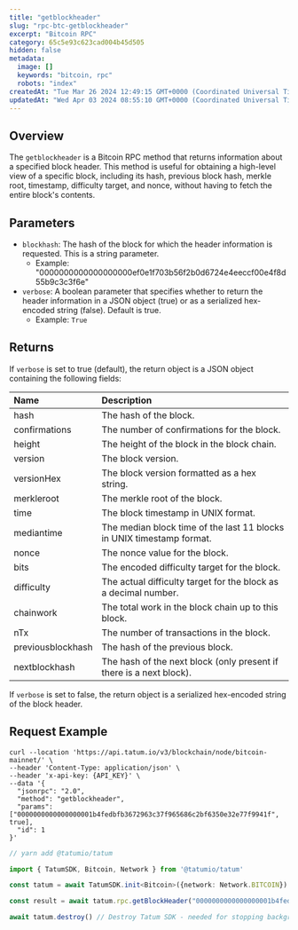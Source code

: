 ```yaml
---
title: "getblockheader"
slug: "rpc-btc-getblockheader"
excerpt: "Bitcoin RPC"
category: 65c5e93c623cad004b45d505
hidden: false
metadata: 
  image: []
  keywords: "bitcoin, rpc"
  robots: "index"
createdAt: "Tue Mar 26 2024 12:49:15 GMT+0000 (Coordinated Universal Time)"
updatedAt: "Wed Apr 03 2024 08:55:10 GMT+0000 (Coordinated Universal Time)"
---
```

## Overview

The `getblockheader`  is a Bitcoin RPC method that returns information about a specified block header. This method is useful for obtaining a high-level view of a specific block, including its hash, previous block hash, merkle root, timestamp, difficulty target, and nonce, without having to fetch the entire block's contents.

## Parameters

- `blockhash`: The hash of the block for which the header information is requested. This is a string parameter.
  - Example: "0000000000000000000ef0e1f703b56f2b0d6724e4eeccf00e4f8d55b9c3c3f6e"
- `verbose`: A boolean parameter that specifies whether to return the header information in a JSON object (true) or as a serialized hex-encoded string (false). Default is true.
  - Example: `True`

## Returns

If `verbose` is set to true (default), the return object is a JSON object containing the following fields:

| Name              | Description                                                           |
| :---------------- | :-------------------------------------------------------------------- |
| hash              | The hash of the block.                                                |
| confirmations     | The number of confirmations for the block.                            |
| height            | The height of the block in the block chain.                           |
| version           | The block version.                                                    |
| versionHex        | The block version formatted as a hex string.                          |
| merkleroot        | The merkle root of the block.                                         |
| time              | The block timestamp in UNIX format.                                   |
| mediantime        | The median block time of the last 11 blocks in UNIX timestamp format. |
| nonce             | The nonce value for the block.                                        |
| bits              | The encoded difficulty target for the block.                          |
| difficulty        | The actual difficulty target for the block as a decimal number.       |
| chainwork         | The total work in the block chain up to this block.                   |
| nTx               | The number of transactions in the block.                              |
| previousblockhash | The hash of the previous block.                                       |
| nextblockhash     | The hash of the next block (only present if there is a next block).   |

If `verbose` is set to false, the return object is a serialized hex-encoded string of the block header.

## Request Example

```curl cURL
curl --location 'https://api.tatum.io/v3/blockchain/node/bitcoin-mainnet/' \
--header 'Content-Type: application/json' \
--header 'x-api-key: {API_KEY}' \
--data '{
  "jsonrpc": "2.0",
  "method": "getblockheader",
  "params": ["0000000000000000001b4fedbfb3672963c37f965686c2bf6350e32e77f9941f", true],
  "id": 1
}'
```
```typescript JS SDK
// yarn add @tatumio/tatum

import { TatumSDK, Bitcoin, Network } from '@tatumio/tatum'

const tatum = await TatumSDK.init<Bitcoin>({network: Network.BITCOIN})

const result = await tatum.rpc.getBlockHeader("0000000000000000001b4fedbfb3672963c37f965686c2bf6350e32e77f9941f", true)

await tatum.destroy() // Destroy Tatum SDK - needed for stopping background jobs
```
